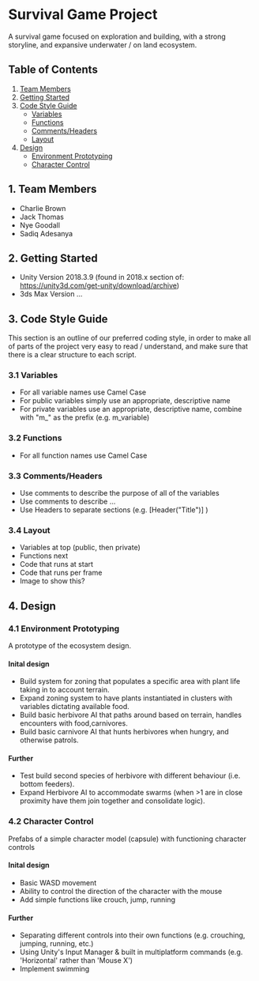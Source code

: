 # Survival Game Project
A survival game focused on exploration and building, with a strong storyline, and expansive underwater / on land ecosystem.

## Table of Contents
1. [Team Members](https://github.com/sargasso-studios/general_testing#1-team-members)
2. [Getting Started](https://github.com/sargasso-studios/general_testing#2-getting-started)
3. [Code Style Guide](https://github.com/sargasso-studios/general_testing#3-code-style-guide)
	- [Variables](https://github.com/sargasso-studios/general_testing#31-variables)
	- [Functions](https://github.com/sargasso-studios/general_testing#32-functions)
	- [Comments/Headers](https://github.com/sargasso-studios/general_testing#33-commentsheaders)
	- [Layout](https://github.com/sargasso-studios/general_testing#34-layout)
4. [Design](https://github.com/sargasso-studios/general_testing#4-design)
	- [Environment Prototyping](https://github.com/sargasso-studios/general_testing#41-environment-prototyping)
	- [Character Control](https://github.com/sargasso-studios/general_testing#42-character-control)

## 1. Team Members
- Charlie Brown
- Jack Thomas
- Nye Goodall
- Sadiq Adesanya

## 2. Getting Started
- Unity Version 2018.3.9 (found in 2018.x section of: https://unity3d.com/get-unity/download/archive)
- 3ds Max Version ...

## 3. Code Style Guide
This section is an outline of our preferred coding style, in order to make all of parts of the project very easy to read / understand, and make sure that there is a clear structure to each script.

### 3.1 Variables
- For all variable names use Camel Case
- For public variables simply use an appropriate, descriptive name
- For private variables use an appropriate, descriptive name, combine with "m_" as the prefix (e.g. m_variable)

### 3.2 Functions
- For all function names use Camel Case

### 3.3 Comments/Headers
- Use comments to describe the purpose of all of the variables
- Use comments to describe ...
- Use Headers to separate sections (e.g. [Header("Title")] )

### 3.4 Layout
- Variables at top (public, then private)
- Functions next
- Code that runs at start
- Code that runs per frame
- Image to show this?

## 4. Design
### 4.1 Environment Prototyping
A prototype of the ecosystem design.

#### Inital design
- Build system for zoning that populates a specific area with plant life taking in to account terrain.
- Expand zoning system to have plants instantiated in clusters with variables dictating available food.
- Build basic herbivore AI that paths around based on terrain, handles encounters with food,carnivores.
- Build basic carnivore AI that hunts herbivores when hungry, and otherwise patrols.

#### Further 
- Test build second species of herbivore with different behaviour (i.e. bottom feeders).
- Expand Herbivore AI to accommodate swarms (when >1 are in close proximity have them join together and consolidate logic).


### 4.2 Character Control
Prefabs of a simple character model (capsule) with functioning character controls

#### Inital design
- Basic WASD movement
- Ability to control the direction of the character with the mouse
- Add simple functions like crouch, jump, running

#### Further 
- Separating different controls into their own functions (e.g. crouching, jumping, running, etc.)
- Using Unity's Input Manager & built in multiplatform commands (e.g. 'Horizontal' rather than 'Mouse X')
- Implement swimming
